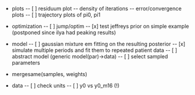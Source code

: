 - plots
-- [ ] residuum plot
-- density of iterations
-- error/convergence plots
-- [ ] trajectory plots of pi0, pi1

- optimization
-- [ ] jump/optim
-- [x] test jeffreys prior on simple example (postponed since ilya had peaking results)

- model
-- [ ] gaussian mixture em fitting on the resulting posterior
-- [x] simulate multiple periods and fit them to repeated patient data
-- [ ] abstract model (generic model(par)->data)
-- [ ] select sampled parameters 

- mergesame(samples, weights)

- data
-- [ ] check units
-- [ ] y0 vs y0_m16 (!)
